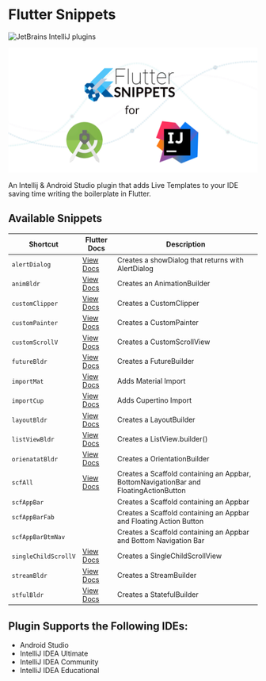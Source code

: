# Flutter Snippets

![JetBrains IntelliJ plugins](https://img.shields.io/jetbrains/plugin/d/12348-flutter-snippets.svg?style=plastic)

![](images/flutter_snippets.png)

An Intellij & Android Studio plugin that adds Live Templates to your IDE saving time writing the boilerplate in Flutter.


## Available Snippets
| Shortcut| Flutter Docs| Description|
| ---------- | ------------------------ | -------------- |
|`alertDialog`|[View Docs](https://docs.flutter.io/flutter/widgets/AlertDialog-class.html)|Creates a showDialog that returns with AlertDialog|
|`animBldr`|[View Docs](https://docs.flutter.io/flutter/widgets/AnimationBuilder-class.html)|Creates an AnimationBuilder|
|`customClipper`|[View Docs](https://api.flutter.dev/flutter/rendering/CustomClipper-class.html)|Creates a CustomClipper|
|`customPainter`|[View Docs](https://api.flutter.dev/flutter/rendering/CustomPainter-class.html)|Creates a CustomPainter|
|`customScrollV`|[View Docs](https://api.flutter.dev/flutter/widgets/CustomScrollView-class.html)|Creates a CustomScrollView|
|`futureBldr`|[View Docs](https://docs.flutter.io/flutter/widgets/FutureBuilder-class.html)|Creates a FutureBuilder|
|`importMat`|[View Docs](https://api.flutter.dev/flutter/material/material-library.html)|Adds Material Import|
|`importCup`|[View Docs](https://api.flutter.dev/flutter/cupertino/cupertino-library.html)|Adds Cupertino Import|
|`layoutBldr`|[View Docs](https://api.flutter.dev/flutter/widgets/LayoutBuilder-class.html)|Creates a LayoutBuilder|
|`listViewBldr`|[View Docs](https://docs.flutter.io/flutter/widgets/ListView.builder.html)|Creates a ListView.builder()|
|`orienatatBldr`|[View Docs](https://api.flutter.dev/flutter/widgets/OrientationBuilder-class.html)|Creates a OrientationBuilder|
|`scfAll`|[View Docs](https://docs.flutter.io/flutter/material/Scaffold-class.html)|Creates a Scaffold containing an Appbar, BottomNavigationBar and FloatingActionButton|
|`scfAppBar`| |Creates a Scaffold containing an Appbar|
|`scfAppBarFab`| |Creates a Scaffold containing an Appbar and Floating Action Button|
|`scfAppBarBtmNav`| |Creates a Scaffold containing an Appbar and Bottom Navigation Bar|
|`singleChildScrollV`|[View Docs](https://api.flutter.dev/flutter/widgets/SingleChildScrollView-class.html)|Creates a SingleChildScrollView|
|`streamBldr`|[View Docs](https://docs.flutter.io/flutter/widgets/StreamBuilder-class.html)|Creates a StreamBuilder|
|`stfulBldr`|[View Docs](https://api.flutter.dev/flutter/widgets/StatefulBuilder/StatefulBuilder.html)|Creates a StatefulBuilder|

## Plugin Supports the Following IDEs:
* Android Studio
* IntelliJ IDEA Ultimate
* IntelliJ IDEA Community
* IntelliJ IDEA Educational

